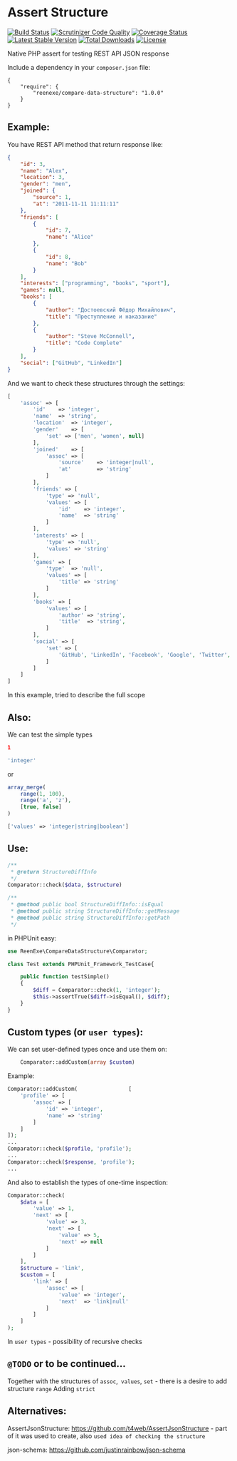Assert Structure
====================
[![Build Status](https://travis-ci.org/ReenExe/CompareDataStructure.svg)](https://travis-ci.org/ReenExe/CompareDataStructure)
[![Scrutinizer Code Quality](https://scrutinizer-ci.com/g/ReenExe/CompareDataStructure/badges/quality-score.png?b=master)](https://scrutinizer-ci.com/g/ReenExe/CompareDataStructure/?branch=master)
[![Coverage Status](https://coveralls.io/repos/github/ReenExe/CompareDataStructure/badge.svg?branch=master)](https://coveralls.io/github/ReenExe/CompareDataStructure?branch=master)
[![Latest Stable Version](https://poser.pugx.org/reenexe/compare-data-structure/v/stable)](https://packagist.org/packages/reenexe/compare-data-structure) [![Total Downloads](https://poser.pugx.org/reenexe/compare-data-structure/downloads)](https://packagist.org/packages/reenexe/compare-data-structure)
[![License](https://poser.pugx.org/reenexe/compare-data-structure/license)](https://packagist.org/packages/reenexe/compare-data-structure)

Native PHP assert for testing REST API JSON response

Include a dependency in your `composer.json` file:

    {
        "require": {
            "reenexe/compare-data-structure": "1.0.0"
        }
    }

Example:
------------
You have REST API method that return response like:
```json
{
    "id": 3,
    "name": "Alex",
    "location": 3,
    "gender": "men",
    "joined": {
        "source": 1,
        "at": "2011-11-11 11:11:11"
    },
    "friends": [
        {
            "id": 7,
            "name": "Alice"
        },
        {
            "id": 8,
            "name": "Bob"
        }
    ],
    "interests": ["programming", "books", "sport"],
    "games": null,
    "books": [
        {
            "author": "Достоевский Фёдор Михайлович",
            "title": "Преступление и наказание"
        },
        {
            "author": "Steve McConnell",
            "title": "Code Complete"
        }
    ],
    "social": ["GitHub", "LinkedIn"]
}
```
And we want to check these structures through the settings:
```php
[
    'assoc' => [
        'id'    => 'integer',
        'name'  => 'string',
        'location'  => 'integer',
        'gender'    => [
            'set' => ['men', 'women', null]
        ],
        'joined'    => [
            'assoc' => [
                'source'    => 'integer|null',
                'at'        => 'string'
            ]
        ],
        'friends' => [
            'type' => 'null',
            'values' => [
                'id'    => 'integer',
                'name'  => 'string'
            ]
        ],
        'interests' => [
            'type' => 'null',
            'values' => 'string'
        ],
        'games' => [
            'type'  => 'null',
            'values' => [
                'title' => 'string'
            ]
        ],
        'books' => [
            'values' => [
                'author' => 'string',
                'title'  => 'string',
            ]
        ],
        'social' => [
            'set' => [
                'GitHub', 'LinkedIn', 'Facebook', 'Google', 'Twitter',
            ]
        ]
    ]
]
```
In this example, tried to describe the full scope

Also:
------------
We can test the simple types
```json
1
```
```php
'integer'
```
or
```php
array_merge(
    range(1, 100),
    range('a', 'z'),
    [true, false]
)
```
```php
['values' => 'integer|string|boolean']
```

Use:
------------
```php
/**
 * @return StructureDiffInfo
 */
Comparator::check($data, $structure)

/**
 * @method public bool StructureDiffInfo::isEqual
 * @method public string StructureDiffInfo::getMessage
 * @method public string StructureDiffInfo::getPath
 */
```
in PHPUnit easy:
```php
use ReenExe\CompareDataStructure\Comparator;

class Test extends PHPUnit_Framework_TestCase{

    public function testSimple()
    {
        $diff = Comparator::check(1, 'integer');
        $this->assertTrue($diff->isEqual(), $diff);
    }
}
```

Custom types (or `user types`):
------------
We can set user-defined types once and use them on:
```php
    Comparator::addCustom(array $custom)
```
Example:
```php
Comparator::addCustom(                [
    'profile' => [
        'assoc' => [
            'id' => 'integer',
            'name' => 'string'
        ]
    ]
]);
...
Comparator::check($profile, 'profile');
...
Comparator::check($response, 'profile');
...
```
And also to establish the types of one-time inspection:
```php
Comparator::check(
    $data = [
        'value' => 1,
        'next' => [
            'value' => 3,
            'next' => [
                'value' => 5,
                'next' => null
            ]
        ]
    ],
    $structure = 'link',
    $custom = [
        'link' => [
            'assoc' => [
                'value' => 'integer',
                'next'  => 'link|null'
            ]
        ]
    ]
);
```
In `user types` - possibility of recursive checks

`@TODO` or to be continued...
------------

Together with the structures of `assoc`,` values`, `set` - there is a desire to add structure `range`
Adding `strict`

Alternatives:
------------
AssertJsonStructure: https://github.com/t4web/AssertJsonStructure
    - part of it was used to create, also `used idea of checking the structure`
    
json-schema: https://github.com/justinrainbow/json-schema
